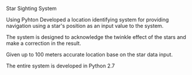Star Sighting System

Using Pyhton
Developed a location identifying system for providing navigation using a star's position as an input value to the system.

The system is designed to acknowledge the twinkle effect of the stars and make a correction in the result.

Given up to 100 meters accurate location base on the star data input.

The entire system is developed in Python 2.7
